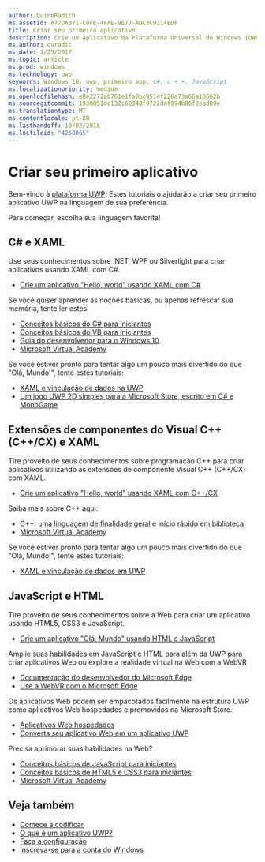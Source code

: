 ```yaml
---
author: QuinnRadich
ms.assetid: A77DA371-C0FE-4FAE-9E77-ADC3C9314EDF
title: Criar seu primeiro aplicativo
description: Crie um aplicativo da Plataforma Universal do Windows (UWP) para Windows 10 usando sua linguagem de programação favorita.
ms.author: quradic
ms.date: 1/25/2017
ms.topic: article
ms.prod: windows
ms.technology: uwp
keywords: Windows 10, uwp, primeiro app, c#, c + +, JavaScript
ms.localizationpriority: medium
ms.openlocfilehash: e8e2272ab761e1fa0bc9514f226a73a66a10662b
ms.sourcegitcommit: 1938851dc132c60348f9722daf994b86f2ead09e
ms.translationtype: MT
ms.contentlocale: pt-BR
ms.lasthandoff: 10/02/2018
ms.locfileid: "4258065"
---
```

# <a name="create-your-first-app"></a>Criar seu primeiro aplicativo

Bem-vindo à [plataforma UWP](universal-application-platform-guide.md)! Estes tutoriais o ajudarão a criar seu primeiro aplicativo UWP na linguagem de sua preferência.

Para começar, escolha sua linguagem favorita!

## <a name="c-and-xaml"></a>C# e XAML

Use seus conhecimentos sobre .NET, WPF ou Silverlight para criar aplicativos usando XAML com C#.

* [Crie um aplicativo "Hello, world" usando XAML com C#](create-a-hello-world-app-xaml-universal.md)

Se você quiser aprender as noções básicas, ou apenas refrescar sua memória, tente ler estes:

* [Conceitos básicos do C# para iniciantes](https://go.microsoft.com/fwlink/?linkid=850801)
* [Conceitos básicos do VB para iniciantes](https://go.microsoft.com/fwlink/?linkid=850802)
* [Guia do desenvolvedor para o Windows 10](https://go.microsoft.com/fwlink/?linkid=850804)
* [Microsoft Virtual Academy](http://www.microsoftvirtualacademy.com/)

Se você estiver pronto para tentar algo um pouco mais divertido do que "Olá, Mundo!", tente estes tutoriais:

* [XAML e vinculação de dados na UWP](xaml-basics-intro.md)
* [Um jogo UWP 2D simples para a Microsoft Store, escrito em C# e MonoGame](get-started-tutorial-game-mg2d.md)


## <a name="visual-c-component-extensions-ccx-and-xaml"></a>Extensões de componentes do Visual C++ (C++/CX) e XAML

Tire proveito de seus conhecimentos sobre programação C++ para criar aplicativos utilizando as extensões de componente Visual C++ (C++/CX) com XAML.

* [Crie um aplicativo "Hello, world" usando XAML com C++/CX](create-a-basic-windows-10-app-in-cpp.md)

Saiba mais sobre C++ aqui:

* [C++: uma linguagem de finalidade geral e início rápido em biblioteca](http://www.microsoftvirtualacademy.com/training-courses/c-a-general-purpose-language-and-library-jump-start)
* [Microsoft Virtual Academy](http://go.microsoft.com/fwlink/p/?LinkID=389916)

Se você estiver pronto para tentar algo um pouco mais divertido do que "Olá, Mundo!", tente estes tutoriais:

* [XAML e vinculação de dados em UWP](xaml-basics-intro.md)

## <a name="javascript-and-html"></a>JavaScript e HTML

Tire proveito de seus conhecimentos sobre a Web para criar um aplicativo usando HTML5, CSS3 e JavaScript.

* [Crie um aplicativo "Olá, Mundo" usando HTML e JavaScript](create-a-hello-world-app-js-uwp.md)

Amplie suas habilidades em JavaScript e HTML para além da UWP para criar aplicativos Web ou explore a realidade virtual na Web com a WebVR

* [Documentação do desenvolvedor do Microsoft Edge](https://docs.microsoft.com/microsoft-edge/)
* [Use a WebVR com o Microsoft Edge](https://docs.microsoft.com/en-us/microsoft-edge/webvr/)

Os aplicativos Web podem ser empacotados facilmente na estrutura UWP como aplicativos Web hospedados e promovidos na Microsoft Store.

* [Aplicativos Web hospedados](https://developer.microsoft.com/windows/bridges/hosted-web-apps)
* [Converta seu aplicativo Web em um aplicativo UWP](../porting/hwa-create-windows.md)

Precisa aprimorar suas habilidades na Web?

* [Conceitos básicos de JavaScript para iniciantes](http://www.microsoftvirtualacademy.com/training-courses/javascript-fundamentals-for-absolute-beginners)
* [Conceitos básicos de HTML5 e CSS3 para iniciantes](http://www.microsoftvirtualacademy.com/training-courses/html5-css3-fundamentals-development-for-absolute-beginners)
* [Microsoft Virtual Academy](http://go.microsoft.com/fwlink/p/?LinkID=389916)

## <a name="see-also"></a>Veja também

* [Comece a codificar](create-uwp-apps.md)
* [O que é um aplicativo UWP?](universal-application-platform-guide.md)
* [Faça a configuração](get-set-up.md)
* [Inscreva-se para a conta do Windows](sign-up.md)
